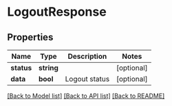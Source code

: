 # LogoutResponse

## Properties
Name | Type | Description | Notes
------------ | ------------- | ------------- | -------------
**status** | **string** |  | [optional] 
**data** | **bool** | Logout status | [optional] 

[[Back to Model list]](../../README.md#documentation-for-models) [[Back to API list]](../../README.md#documentation-for-api-endpoints) [[Back to README]](../../README.md)


